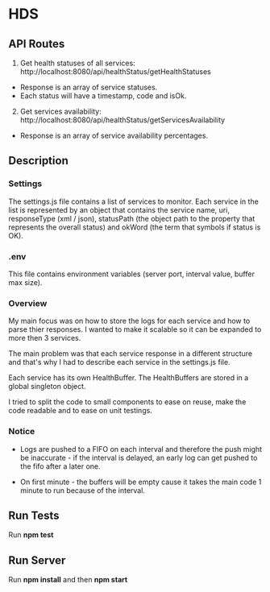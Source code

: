 # HDS

## API Routes

1. Get health statuses of all services: http://localhost:8080/api/healthStatus/getHealthStatuses
  * Response is an array of service statuses.
  * Each status will have a timestamp, code and isOk.

2. Get services availability: http://localhost:8080/api/healthStatus/getServicesAvailability
  * Response is an array of service availability percentages.
  
## Description
### Settings
The settings.js file contains a list of services to monitor. 
Each service in the list is represented by an object that contains the service name, uri, responseType (xml / json), 
statusPath (the object path to the property that represents the overall status) and okWord (the term that symbols if status is OK).

### .env
This file contains environment variables (server port, interval value, buffer max size).

### Overview
My main focus was on how to store the logs for each service and how to parse thier responses. 
I wanted to make it scalable so it can be expanded to more then 3 services.

The main problem was that each service response in a different structure 
and that's why I had to describe each service in the settings.js file.

Each service has its own HealthBuffer. The HealthBuffers are stored in a global singleton object.

I tried to split the code to small components to ease on reuse, make the code readable and to ease on unit testings.

### Notice
 * Logs are pushed to a FIFO on each interval and therefore the push might be inaccurate - 
 if the interval is delayed, an early log can get pushed to the fifo after a later one.

 * On first minute - the buffers will be empty cause it takes the main code 1 minute to run because of the interval.

## Run Tests
Run **npm test**

## Run Server
Run **npm install** and then **npm start**
